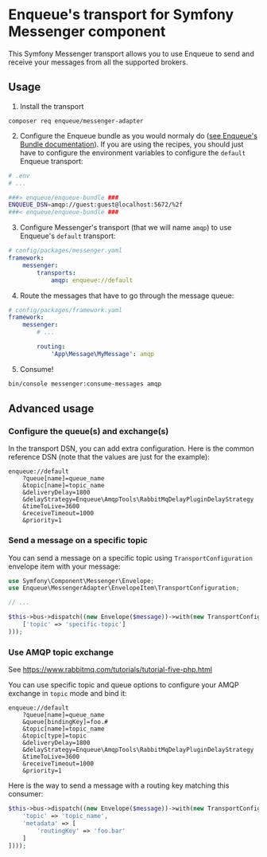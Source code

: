 # Enqueue's transport for Symfony Messenger component

This Symfony Messenger transport allows you to use Enqueue to send and receive your messages from all the supported brokers.

## Usage

1. Install the transport

```
composer req enqueue/messenger-adapter
```

2. Configure the Enqueue bundle as you would normaly do ([see Enqueue's Bundle documentation](https://github.com/php-enqueue/enqueue-dev/blob/master/docs/bundle/quick_tour.md)). If you are using the recipes, you should
   just have to configure the environment variables to configure the `default` Enqueue transport:

```bash
# .env
# ...

###> enqueue/enqueue-bundle ###
ENQUEUE_DSN=amqp://guest:guest@localhost:5672/%2f
###< enqueue/enqueue-bundle ###
```

3. Configure Messenger's transport (that we will name `amqp`) to use Enqueue's `default` transport:
```yaml
# config/packages/messenger.yaml
framework:
    messenger:
        transports:
            amqp: enqueue://default
```

4. Route the messages that have to go through the message queue:
```yaml
# config/packages/framework.yaml
framework:
    messenger:
        # ...

        routing:
            'App\Message\MyMessage': amqp
```

5. Consume!

```bash
bin/console messenger:consume-messages amqp
```

## Advanced usage

### Configure the queue(s) and exchange(s)

In the transport DSN, you can add extra configuration. Here is the common reference DSN (note that the values are just for the example):

```
enqueue://default
    ?queue[name]=queue_name
    &topic[name]=topic_name
    &deliveryDelay=1800
    &delayStrategy=Enqueue\AmqpTools\RabbitMqDelayPluginDelayStrategy
    &timeToLive=3600
    &receiveTimeout=1000
    &priority=1
```

### Send a message on a specific topic

You can send a message on a specific topic using `TransportConfiguration` envelope item with your message:
```php
use Symfony\Component\Messenger\Envelope;
use Enqueue\MessengerAdapter\EnvelopeItem\TransportConfiguration;

// ...

$this->bus->dispatch((new Envelope($message))->with(new TransportConfiguration(
    ['topic' => 'specific-topic']
)));
```

### Use AMQP topic exchange

See https://www.rabbitmq.com/tutorials/tutorial-five-php.html

You can use specific topic and queue options to configure your AMQP exchange in `topic` mode and bind it:
```
enqueue://default
    ?queue[name]=queue_name
    &queue[bindingKey]=foo.#
    &topic[name]=topic_name
    &topic[type]=topic
    &deliveryDelay=1800
    &delayStrategy=Enqueue\AmqpTools\RabbitMqDelayPluginDelayStrategy
    &timeToLive=3600
    &receiveTimeout=1000
    &priority=1
```

Here is the way to send a message with a routing key matching this consumer:
```php
$this->bus->dispatch((new Envelope($message))->with(new TransportConfiguration([
    'topic' => 'topic_name',
    'metadata' => [
        'routingKey' => 'foo.bar'
    ]
])));
```
